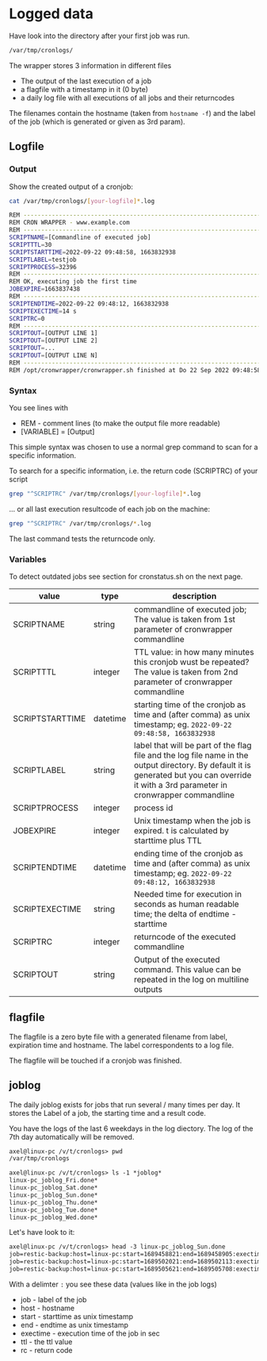 # Logged data

Have look into the directory after your first job was run.

```bash
/var/tmp/cronlogs/
```

The wrapper stores 3 information in different files

* The output of the last execution of a job
* a flagfile with a timestamp in it (0 byte)
* a daily log file with all executions of all jobs and their returncodes

The filenames contain the hostname (taken from `hostname -f`) and the label of the job (which is generated or given as 3rd param).

## Logfile

### Output

Show the created output of a cronjob:

```bash
cat /var/tmp/cronlogs/[your-logfile]*.log

REM --------------------------------------------------------------------------------
REM CRON WRAPPER - www.example.com
REM --------------------------------------------------------------------------------
SCRIPTNAME=[Commandline of executed job]
SCRIPTTTL=30
SCRIPTSTARTTIME=2022-09-22 09:48:58, 1663832938
SCRIPTLABEL=testjob
SCRIPTPROCESS=32396
REM --------------------------------------------------------------------------------
REM OK, executing job the first time
JOBEXPIRE=1663837438
REM --------------------------------------------------------------------------------
SCRIPTENDTIME=2022-09-22 09:48:12, 1663832938
SCRIPTEXECTIME=14 s
SCRIPTRC=0
REM --------------------------------------------------------------------------------
SCRIPTOUT=[OUTPUT LINE 1]
SCRIPTOUT=[OUTPUT LINE 2]
SCRIPTOUT=...
SCRIPTOUT=[OUTPUT LINE N]
REM --------------------------------------------------------------------------------
REM /opt/cronwrapper/cronwrapper.sh finished at Do 22 Sep 2022 09:48:58 CEST
```

### Syntax

You see lines with

* REM - comment lines (to make the output file more readable)
* [VARIABLE] = [Output]

This simple syntax was chosen to use a normal grep command to scan for a specific information.

To search for a specific information, i.e. the return code (SCRIPTRC) of your script 

```bash
grep "^SCRIPTRC" /var/tmp/cronlogs/[your-logfile]*.log
```

... or all last execution resultcode of each job on the machine:

```bash
grep "^SCRIPTRC" /var/tmp/cronlogs/*.log
```

The last command tests the returncode only. 

### Variables

To detect outdated jobs see section for cronstatus.sh on the next page.

| value           | type     | description |
|---              |---       |---          |
| SCRIPTNAME      | string   |  commandline of executed job; The value is taken from 1st parameter of cronwrapper commandline |
| SCRIPTTTL       | integer  | TTL value: in how many minutes this cronjob wust be repeated? The value is taken from 2nd parameter of cronwrapper commandline |
| SCRIPTSTARTTIME | datetime | starting time of the cronjob as time and (after comma) as unix timestamp; eg. `2022-09-22 09:48:58, 1663832938`|
| SCRIPTLABEL     | string   | label that will be part of the flag file and the log file name in the output directory. By default it is generated but you can override it with a 3rd parameter in cronwrapper commandline |
| SCRIPTPROCESS   | integer  | process id |
| JOBEXPIRE       | integer  | Unix timestamp when the job is expired. t is calculated by starttime plus TTL |
| SCRIPTENDTIME   | datetime | ending time of the cronjob as time and (after comma) as unix timestamp; eg. `2022-09-22 09:48:12, 1663832938`|
| SCRIPTEXECTIME  | string   | Needed time for execution in seconds as human readable time; the delta of endtime - starttime |
| SCRIPTRC        | integer  | returncode of the executed commandline |
| SCRIPTOUT       | string   | Output of the executed command. This value can be repeated in the log on multiline outputs

## flagfile

The flagfile is a zero byte file with a generated filename from label, expiration time and hostname.
The label correspondents to a log file.

The flagfile will be touched if a cronjob was finished.

## joblog

The daily joblog exists for jobs that run several /  many times per day. It stores the Label of a job, the starting time and a result code.

You have the logs of the last 6 weekdays in the log diectory. The log of the 7th day automatically will be removed.

```txt
axel@linux-pc /v/t/cronlogs> pwd
/var/tmp/cronlogs

axel@linux-pc /v/t/cronlogs> ls -1 *joblog*
linux-pc_joblog_Fri.done*
linux-pc_joblog_Sat.done*
linux-pc_joblog_Sun.done*
linux-pc_joblog_Thu.done*
linux-pc_joblog_Tue.done*
linux-pc_joblog_Wed.done*
```

Let's have look to it:

```txt
axel@linux-pc /v/t/cronlogs> head -3 linux-pc_joblog_Sun.done
job=restic-backup:host=linux-pc:start=1689458821:end=1689458905:exectime=84:ttl=60:rc=0
job=restic-backup:host=linux-pc:start=1689502021:end=1689502113:exectime=92:ttl=60:rc=0
job=restic-backup:host=linux-pc:start=1689505621:end=1689505708:exectime=87:ttl=60:rc=0
```

With a delimter `:` you see these data (values like in the job logs)

* job - label of the job
* host - hostname 
* start - starttime as unix timestamp
* end - endtime as unix timestamp
* exectime - execution time of the job in sec
* ttl - the ttl value
* rc - return code
